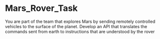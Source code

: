 # Mars_Rover_Task
You are part of the team that explores Mars by sending remotely controlled vehicles to the surface of 
the planet. Develop an API that translates the commands sent from earth to instructions that are 
understood by the rover

